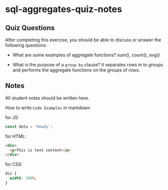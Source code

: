 # sql-aggregates-quiz-notes

## Quiz Questions

After completing this exercise, you should be able to discuss or answer the following questions:

- What are some examples of aggregate functions?
  sum(), count(), avg()

- What is the purpose of a `group by` clause?
  It separates rows in to groups and performs the aggregate functions on the groups of rows.

## Notes

All student notes should be written here.

How to write `Code Examples` in markdown

for JS:

```javascript
const data = 'Howdy';
```

for HTML:

```html
<div>
  <p>This is text content</p>
</div>
```

for CSS:

```css
div {
  width: 100%;
}
```
